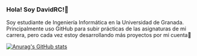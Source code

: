 ### Hola! Soy DavidRC!👋

Soy estudiante de Ingeniería Informática en la Universidad de Granada. Principalmente uso GitHub para subir prácticas de las asignaturas de mi carrera, pero cada vez estoy desarrollando más proyectos por mi cuenta🚀

[![Anurag's GitHub stats](https://github-readme-stats.vercel.app/api?username=anuraghazra)](https://github.com/anuraghazra/github-readme-stats)
